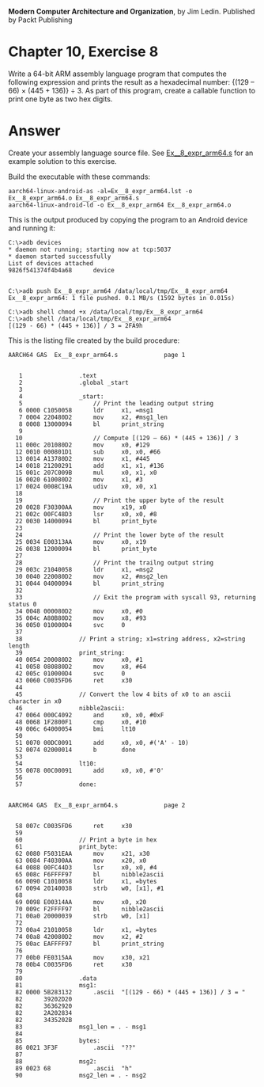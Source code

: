 __Modern Computer Architecture and Organization__, by Jim Ledin. Published by Packt Publishing
# Chapter 10, Exercise 8

Write a 64-bit ARM assembly language program that computes the following expression and prints the result as a hexadecimal number: {(129 – 66) &times; (445 + 136)} &div; 3. As part of this program, create a callable function to print one byte as two hex digits.

# Answer
Create your assembly language source file. See [Ex__8_expr_arm64.s](src/Ex__8_expr_arm64.s) for an example solution to this exercise.
 
Build the executable with these commands:
```
aarch64-linux-android-as -al=Ex__8_expr_arm64.lst -o Ex__8_expr_arm64.o Ex__8_expr_arm64.s
aarch64-linux-android-ld -o Ex__8_expr_arm64 Ex__8_expr_arm64.o
```

This is the output produced by copying the program to an Android device and running it:
```
C:\>adb devices
* daemon not running; starting now at tcp:5037
* daemon started successfully
List of devices attached
9826f541374f4b4a68      device


C:\>adb push Ex__8_expr_arm64 /data/local/tmp/Ex__8_expr_arm64
Ex__8_expr_arm64: 1 file pushed. 0.1 MB/s (1592 bytes in 0.015s)

C:\>adb shell chmod +x /data/local/tmp/Ex__8_expr_arm64
C:\>adb shell /data/local/tmp/Ex__8_expr_arm64
[(129 - 66) * (445 + 136)] / 3 = 2FA9h
```

This is the listing file created by the build procedure:
```
AARCH64 GAS  Ex__8_expr_arm64.s 			page 1


   1              	.text
   2              	.global _start
   3              	
   4              	_start:
   5              	    // Print the leading output string
   6 0000 C1050058 	    ldr     x1, =msg1
   7 0004 220480D2 	    mov     x2, #msg1_len
   8 0008 13000094 	    bl      print_string
   9              	
  10              	    // Compute [(129 – 66) * (445 + 136)] / 3
  11 000c 201080D2 	    mov     x0, #129
  12 0010 000801D1 	    sub     x0, x0, #66
  13 0014 A13780D2 	    mov     x1, #445
  14 0018 21200291 	    add     x1, x1, #136
  15 001c 207C009B 	    mul     x0, x1, x0
  16 0020 610080D2 	    mov     x1, #3
  17 0024 0008C19A 	    udiv    x0, x0, x1
  18              	
  19              	    // Print the upper byte of the result
  20 0028 F30300AA 	    mov     x19, x0
  21 002c 00FC48D3 	    lsr     x0, x0, #8
  22 0030 14000094 	    bl      print_byte
  23              	
  24              	    // Print the lower byte of the result    
  25 0034 E00313AA 	    mov     x0, x19
  26 0038 12000094 	    bl      print_byte
  27              	    
  28              	    // Print the trailng output string
  29 003c 21040058 	    ldr     x1, =msg2
  30 0040 220080D2 	    mov     x2, #msg2_len
  31 0044 04000094 	    bl      print_string
  32              	    
  33              	    // Exit the program with syscall 93, returning status 0
  34 0048 000080D2 	    mov     x0, #0
  35 004c A80B80D2 	    mov     x8, #93
  36 0050 010000D4 	    svc     0
  37              	
  38              	// Print a string; x1=string address, x2=string length
  39              	print_string:
  40 0054 200080D2 	    mov     x0, #1
  41 0058 080880D2 	    mov     x8, #64
  42 005c 010000D4 	    svc     0
  43 0060 C0035FD6 	    ret     x30
  44              	
  45              	// Convert the low 4 bits of x0 to an ascii character in x0
  46              	nibble2ascii:
  47 0064 000C4092 	    and     x0, x0, #0xF
  48 0068 1F2800F1 	    cmp     x0, #10
  49 006c 64000054 	    bmi     lt10
  50              	    
  51 0070 00DC0091 	    add     x0, x0, #('A' - 10)
  52 0074 02000014 	    b       done
  53              	
  54              	lt10:
  55 0078 00C00091 	    add     x0, x0, #'0'
  56              	
  57              	done:


AARCH64 GAS  Ex__8_expr_arm64.s 			page 2


  58 007c C0035FD6 	    ret     x30
  59              	
  60              	// Print a byte in hex    
  61              	print_byte:
  62 0080 F5031EAA 	    mov     x21, x30
  63 0084 F40300AA 	    mov     x20, x0
  64 0088 00FC44D3 	    lsr     x0, x0, #4
  65 008c F6FFFF97 	    bl      nibble2ascii
  66 0090 C1010058 	    ldr     x1, =bytes
  67 0094 20140038 	    strb    w0, [x1], #1
  68              	
  69 0098 E00314AA 	    mov     x0, x20
  70 009c F2FFFF97 	    bl      nibble2ascii
  71 00a0 20000039 	    strb    w0, [x1]
  72              	
  73 00a4 21010058 	    ldr     x1, =bytes
  74 00a8 420080D2 	    mov     x2, #2
  75 00ac EAFFFF97 	    bl      print_string
  76              	    
  77 00b0 FE0315AA 	    mov     x30, x21
  78 00b4 C0035FD6 	    ret     x30
  79              	        
  80              	.data
  81              	msg1:
  82 0000 5B283132 	    .ascii  "[(129 - 66) * (445 + 136)] / 3 = "
  82      39202D20 
  82      36362920 
  82      2A202834 
  82      3435202B 
  83              	msg1_len = . - msg1
  84              	
  85              	bytes:
  86 0021 3F3F     	    .ascii  "??"
  87              	
  88              	msg2:
  89 0023 68       	    .ascii  "h"
  90              	msg2_len = . - msg2
```
